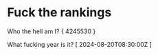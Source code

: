 # Fuck the rankings

Who the hell am I?
{ 4245530 }

What fucking year is it?
[ 2024-08-20T08:30:00Z ]
